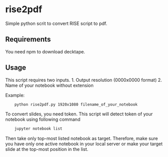 # rise2pdf

Simple python scrit to convert RISE script to pdf.

## Requirements

You need npm to download decktape.

## Usage

This script requires two inputs.
	1. Output resolution (0000x0000 format)
	2. Name of your notebook without extension

Example:
```bash
	python rise2pdf.py 1920x1080 filename_of_your_notebook
```

To convert slides, you need token.
This script will detect token of your notebook using following command

```bash
	jupyter notebook list
```

Then take only top-most listed notebook as target.
Therefore, make sure you have only one active notebook in your local server or make your target slide at the top-most position in the list.

